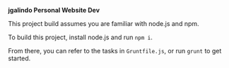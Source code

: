 __jgalindo Personal Website Dev__

This project build assumes you are familiar with node.js and npm.

To build this project, install node.js and run `npm i`.

From there, you can refer to the tasks in `Gruntfile.js`, or run `grunt` to get started.